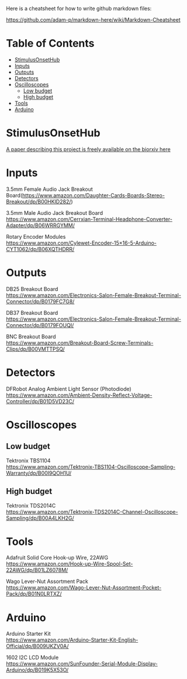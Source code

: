 Here is a cheatsheet for how to write github markdown files:

https://github.com/adam-p/markdown-here/wiki/Markdown-Cheatsheet

Table of Contents
=================

   * [StimulusOnsetHub](#stimulusonsethub)
   * [Inputs](#inputs)
   * [Outputs](#outputs)
   * [Detectors](#detectors)
   * [Oscilloscopes](#oscilloscopes)
      * [Low budget](#low-budget)
      * [High budget](#high-budget)
   * [Tools](#tools)
   * [Arduino](#arduino)

# StimulusOnsetHub

[A paper describing this project is freely available on the biorxiv here](https://www.biorxiv.org)


Inputs
==========
3.5mm Female Audio Jack Breakout Board(https://www.amazon.com/Daughter-Cards-Boards-Stereo-Breakout/dp/B00HKID282/)

3.5mm Male Audio Jack Breakout Board\
https://www.amazon.com/Cerrxian-Terminal-Headphone-Converter-Adapter/dp/B06WRRGYMM/

Rotary Encoder Modules\
https://www.amazon.com/Cylewet-Encoder-15×16-5-Arduino-CYT1062/dp/B06XQTHDRR/

Outputs
==========
DB25 Breakout Board\
https://www.amazon.com/Electronics-Salon-Female-Breakout-Terminal-Connector/dp/B0179FC7G8/

DB37 Breakout Board\
https://www.amazon.com/Electronics-Salon-Female-Breakout-Terminal-Connector/dp/B0179FOUQI/

BNC Breakout Board\
https://www.amazon.com/Breakout-Board-Screw-Terminals-Clips/dp/B00VMTTPSQ/

Detectors
==========
DFRobot Analog Ambient Light Sensor (Photodiode)\
https://www.amazon.com/Ambient-Density-Reflect-Voltage-Controller/dp/B01D5VD23C/

Oscilloscopes
==========
Low budget
----------
Tektronix TBS1104\
https://www.amazon.com/Tektronix-TBS1104-Oscilloscope-Sampling-Warranty/dp/B00I9QOH1U/

High budget
----------
Tektronix TDS2014C\
https://www.amazon.com/Tektronix-TDS2014C-Channel-Oscilloscope-Sampling/dp/B00A4LKH2G/

Tools
==========
Adafruit Solid Core Hook-up Wire, 22AWG\
https://www.amazon.com/Hook-up-Wire-Spool-Set-22AWG/dp/B01LZ6078M/

Wago Lever-Nut Assortment Pack\
https://www.amazon.com/Wago-Lever-Nut-Assortment-Pocket-Pack/dp/B01N0LRTXZ/

Arduino
==========
Arduino Starter Kit\
https://www.amazon.com/Arduino-Starter-Kit-English-Official/dp/B009UKZV0A/

1602 I2C LCD Module\
https://www.amazon.com/SunFounder-Serial-Module-Display-Arduino/dp/B019K5X53O/
